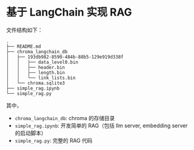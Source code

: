 # 基于 LangChain 实现 RAG

文件结构如下：

```
.
├── README.md
├── chroma_langchain_db
│   ├── 193db982-8590-484b-88b5-129e919d338f
│   │   ├── data_level0.bin
│   │   ├── header.bin
│   │   ├── length.bin
│   │   └── link_lists.bin
│   └── chroma.sqlite3
├── simple_rag.ipynb
└── simple_rag.py
```

其中，

- `chroma_langchain_db`: chroma 的存储目录
- `simple_rag.ipynb`: 开发简单的 RAG（包括 llm server, embedding server 的启动脚本）
- `simple_rag.py`: 完整的 RAG 代码
